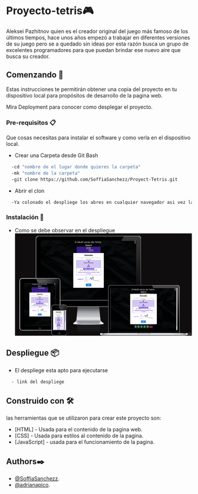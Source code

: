 # Proyecto-tetris🎮
Aleksei Pazhitnov quien es el creador original del juego más famoso de los últimos tiempos, hace unos años empezó a trabajar en diferentes versiones de su juego pero se a quedado sin ideas por esta razón busca un grupo de excelentes programadores para que puedan brindar ese nuevo aire que busca su creador.

## Comenzando 🚀

Estas instrucciones te permitirán obtener una copia del proyecto en tu dispositivo local para propósitos de desarrollo de la pagina web.

Mira Deployment para conocer como desplegar el proyecto.

### Pre-requisitos 📋

Que cosas necesitas para instalar el software y como verla en el dispositivo local.

- Crear una Carpeta desde Git Bash

```bash
  -cd "nombre de el lugar donde quieres la carpeta"
  -mk "nombre de la carpeta"
  -git clone https://github.com/SoffiaSanchezz/Proyect-Tetris.git
```
- Abrir el clon

```bash
  -Ya colonado el despliege los abres en cualquier navegador asi vez la pagina web finalizada.
```
### Instalación 🔧

- Como se debe observar en el despliegue
![Diferentes Versiones](img/responsive.png)


## Despliegue 📦

- El despliege esta apto para ejecutarse 
```bash
  - link del despliege
```

## Construido con 🛠️

las herramientas que se utilizaron para crear este proyecto son:

- [HTML] - Usada para el contenido de la pagina web.
- [CSS] - Usada para estilos al contenido de la pagina.
- [JavaScript] - usada para el funcionamiento de la pagina.


## Authors✒️

- [@SoffiaSanchezz](https://github.com/SoffiaSanchezz).
- [@adrianapico](https://github.com/adrianapico).
